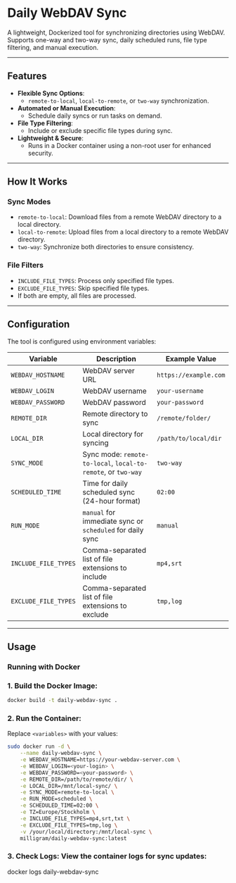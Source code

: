# Daily WebDAV Sync

A lightweight, Dockerized tool for synchronizing directories using WebDAV. Supports one-way and two-way sync, daily scheduled runs, file type filtering, and manual execution.

---

## Features

- **Flexible Sync Options**:
  - `remote-to-local`, `local-to-remote`, or `two-way` synchronization.
- **Automated or Manual Execution**:
  - Schedule daily syncs or run tasks on demand.
- **File Type Filtering**:
  - Include or exclude specific file types during sync.
- **Lightweight & Secure**:
  - Runs in a Docker container using a non-root user for enhanced security.

---

## How It Works

### Sync Modes
- `remote-to-local`: Download files from a remote WebDAV directory to a local directory.
- `local-to-remote`: Upload files from a local directory to a remote WebDAV directory.
- `two-way`: Synchronize both directories to ensure consistency.

### File Filters
- `INCLUDE_FILE_TYPES`: Process only specified file types.
- `EXCLUDE_FILE_TYPES`: Skip specified file types.
- If both are empty, all files are processed.

---

## Configuration

The tool is configured using environment variables:

| Variable            | Description                                                      | Example Value               |
|---------------------|------------------------------------------------------------------|-----------------------------|
| `WEBDAV_HOSTNAME`   | WebDAV server URL                                               | `https://example.com`        |
| `WEBDAV_LOGIN`      | WebDAV username                                                 | `your-username`              |
| `WEBDAV_PASSWORD`   | WebDAV password                                                 | `your-password`              |
| `REMOTE_DIR`        | Remote directory to sync                                        | `/remote/folder/`            |
| `LOCAL_DIR`         | Local directory for syncing                                     | `/path/to/local/dir`         |
| `SYNC_MODE`         | Sync mode: `remote-to-local`, `local-to-remote`, or `two-way`   | `two-way`                    |
| `SCHEDULED_TIME`    | Time for daily scheduled sync (24-hour format)                  | `02:00`                      |
| `RUN_MODE`          | `manual` for immediate sync or `scheduled` for daily sync       | `manual`                     |
| `INCLUDE_FILE_TYPES`| Comma-separated list of file extensions to include              | `mp4,srt`                    |
| `EXCLUDE_FILE_TYPES`| Comma-separated list of file extensions to exclude              | `tmp,log`                    |

---

## Usage

### Running with Docker

### 1. Build the Docker Image:
   ```bash
   docker build -t daily-webdav-sync .
   ```

### 2. Run the Container:
Replace `<variables>` with your values:
```bash
sudo docker run -d \
    --name daily-webdav-sync \
    -e WEBDAV_HOSTNAME=https://your-webdav-server.com \
    -e WEBDAV_LOGIN=<your-login> \
    -e WEBDAV_PASSWORD=<your-password> \
    -e REMOTE_DIR=/path/to/remote/dir/ \
    -e LOCAL_DIR=/mnt/local-sync/ \
    -e SYNC_MODE=remote-to-local \
    -e RUN_MODE=scheduled \
    -e SCHEDULED_TIME=02:00 \
    -e TZ=Europe/Stockholm \
    -e INCLUDE_FILE_TYPES=mp4,srt,txt \
    -e EXCLUDE_FILE_TYPES=tmp,log \
    -v /your/local/directory:/mnt/local-sync \
    milligram/daily-webdav-sync:latest
```

### 3. Check Logs: View the container logs for sync updates:
docker logs daily-webdav-sync
